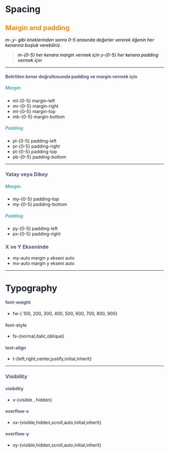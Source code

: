 <style>
H1{color:#1B2430 !important;}
H2{color:DarkOrange !important;}
H3{color:#51557E !important;}
H4{color:#51557E !important;}
H5{color:#4CACBC !important;}
p{color:Black !important;}
</style>

# Spacing 
## Margin and padding
*m-,y- gibi öneklerinden  sonra 0-5 arasında değerler vererek öğenin her kenarına boşluk verebiliriz.* 

>*m-{0-5} her kenara margin vermek için*
>*y-{0-5} her kenara padding vermek için*
---

#### Belirtilen kenar doğrultusunda padding ve margin vermek için
##### Margin
* ml-{0-5} margin-left
* mr-{0-5} margin-right
* mt-{0-5} margin-top
* mb-{0-5} margin-bottom

##### Padding
* pl-{0-5} padding-left
* pr-{0-5} padding-right
* pt-{0-5} padding-top
* pb-{0-5} padding-bottom
---
### Yatay veya Dikey

##### Margin
* my-{0-5} padding-top
* my-{0-5} padding-bottom

##### Padding
* py-{0-5} padding-left
* px-{0-5} padding-right

### X ve Y Ekseninde
* my-auto margin y ekseni auto
* mx-auto margin y ekseni auto


---

# Typography

#### font-weight 
* fw-{ 100, 200, 300, 400, 500, 600, 700, 800, 900}

#### font-style
* fs-{normal,italic,oblique}

#### text-align
* t-{left,right,center,justify,initial,inherit}
---
### Visibility
#### visibility
* v-{visible , hidden}

#### overflow-x
* ox-{visible,hidden,scroll,auto,initial,inherit} 

#### overflow-y
* oy-{visible,hidden,scroll,auto,initial,inherit}


